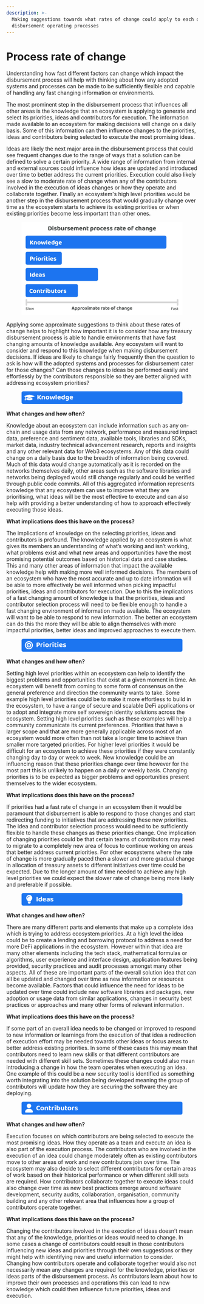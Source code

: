```yaml
---
description: >-
  Making suggestions towards what rates of change could apply to each of the
  disbursement operating processes
---
```


# Process rate of change

Understanding how fast different factors can change which impact the disbursement process will help with thinking about how any adopted systems and processes can be made to be sufficiently flexible and capable of handling any fast changing information or environments.

The most prominent step in the disbursement process that influences all other areas is the knowledge that an ecosystem is applying to generate and select its priorities, ideas and contributors for execution. The information made available to an ecosystem for making decisions will change on a daily basis. Some of this information can then influence changes to the priorities, ideas and contributors being selected to execute the most promising ideas.

Ideas are likely the next major area in the disbursement process that could see frequent changes due to the range of ways that a solution can be defined to solve a certain priority. A wide range of information from internal and external sources could influence how ideas are updated and introduced over time to better address the current priorities. Execution could also likely see a slow to moderate rate of change when any of the contributors involved in the execution of ideas changes or how they operate and collaborate together. Finally an ecosystem's high level priorities would be another step in the disbursement process that would gradually change over time as the ecosystem starts to achieve its existing priorities or when existing priorities become less important than other ones.

<figure><img src="../../.gitbook/assets/disbursement-process-rate-of-change.jpg" alt=""><figcaption></figcaption></figure>



Applying some approximate suggestions to think about these rates of change helps to highlight how important it is to consider how any treasury disbursement process is able to handle environments that have fast changing amounts of knowledge available. Any ecosystem will want to consider and respond to this knowledge when making disbursement decisions. If ideas are likely to change fairly frequently then the question to ask is how will the adopted systems and processes for disbursement cater for those changes? Can those changes to ideas be performed easily and effortlessly by the contributors responsible so they are better aligned with addressing ecosystem priorities?



<figure><img src="../../.gitbook/assets/knowledge-title.png" alt=""><figcaption></figcaption></figure>

**What changes and how often?**

Knowledge about an ecosystem can include information such as any on-chain and usage data from any network, performance and measured impact data, preference and sentiment data, available tools, libraries and SDKs, market data, industry technical advancement research, reports and insights and any other relevant data for Web3 ecosystems. Any of this data could change on a daily basis due to the breadth of information being covered. Much of this data would change automatically as it is recorded on the networks themselves daily, other areas such as the software libraries and networks being deployed would still change regularly and could be verified through public code commits. All of this aggregated information represents knowledge that any ecosystem can use to improve what they are prioritising, what ideas will be the most effective to execute and can also help with providing a better understanding of how to approach effectively executing those ideas.



**What implications does this have on the process?**

The implications of knowledge on the selecting priorities, ideas and contributors is profound. The knowledge applied by an ecosystem is what gives its members an understanding of what’s working and isn’t working, what problems exist and what new areas and opportunities have the most promising potential outcomes based on historical data and case studies. This and many other areas of information that impact the available knowledge help with making more well informed decisions. The members of an ecosystem who have the most accurate and up to date information will be able to more effectively be well informed when picking impactful priorities, ideas and contributors for execution. Due to this the implications of a fast changing amount of knowledge is that the priorities, ideas and contributor selection process will need to be flexible enough to handle a fast changing environment of information made available. The ecosystem will want to be able to respond to new information. The better an ecosystem can do this the more they will be able to align themselves with more impactful priorities, better ideas and improved approaches to execute them.



<figure><img src="../../.gitbook/assets/priorities-title.png" alt=""><figcaption></figcaption></figure>

**What changes and how often?**

Setting high level priorities within an ecosystem can help to identify the biggest problems and opportunities that exist at a given moment in time. An ecosystem will benefit from coming to some form of consensus on the general preference and direction the community wants to take. Some example high level priorities could be to make it more effortless to build in the ecosystem, to have a range of secure and scalable DeFi applications or to adopt and integrate more self sovereign identity solutions across the ecosystem. Setting high level priorities such as these examples will help a community communicate its current preferences. Priorities that have a larger scope and that are more generally applicable across most of an ecosystem would more often than not take a longer time to achieve than smaller more targeted priorities. For higher level priorities it would be difficult for an ecosystem to achieve these priorities if they were constantly changing day to day or week to week. New knowledge could be an influencing reason that these priorities change over time however for the most part this is unlikely to happen on a daily or weekly basis. Changing priorities is to be expected as bigger problems and opportunities present themselves to the wider ecosystem.



**What implications does this have on the process?**

If priorities had a fast rate of change in an ecosystem then it would be paramount that disbursement is able to respond to those changes and start redirecting funding to initiatives that are addressing these new priorities. The idea and contributor selection process would need to be sufficiently flexible to handle these changes as these priorities change. One implication of changing priorities could be that certain teams of contributors may need to migrate to a completely new area of focus to continue working on areas that better address current priorities. For other ecosystems where the rate of change is more gradually paced then a slower and more gradual change in allocation of treasury assets to different initiatives over time could be expected. Due to the longer amount of time needed to achieve any high level priorities we could expect the slower rate of change being more likely and preferable if possible.



<figure><img src="../../.gitbook/assets/ideas-title.png" alt=""><figcaption></figcaption></figure>

**What changes and how often?**

There are many different parts and elements that make up a complete idea which is trying to address ecosystem priorities. At a high level the idea could be to create a lending and borrowing protocol to address a need for more DeFi applications in the ecosystem. However within that idea are many other elements including the tech stack, mathematical formulas or algorithms, user experience and interface design, application features being provided, security practices and audit processes amongst many other aspects. All of these are important parts of the overall solution idea that can all be updated and changed over time as new information or resources become available. Factors that could influence the need for ideas to be updated over time could include new software libraries and packages, new adoption or usage data from similar applications, changes in security best practices or approaches and many other forms of relevant information.



**What implications does this have on the process?**

If some part of an overall idea needs to be changed or improved to respond to new information or learnings from the execution of that idea a redirection of execution effort may be needed towards other ideas or focus areas to better address existing priorities. In some of these cases this may mean that contributors need to learn new skills or that different contributors are needed with different skill sets. Sometimes these changes could also mean introducing a change in how the team operates when executing an idea. One example of this could be a new security tool is identified as something worth integrating into the solution being developed meaning the group of contributors will update how they are securing the software they are deploying.



<figure><img src="../../.gitbook/assets/contributors-title.png" alt=""><figcaption></figcaption></figure>

**What changes and how often?**

Execution focuses on which contributors are being selected to execute the most promising ideas. How they operate as a team and execute an idea is also part of the execution process. The contributors who are involved in the execution of an idea could change moderately often as existing contributors move to other areas of work and new contributors join over time. The ecosystem may also decide to select different contributors for certain areas of work based on their historical performance or when different skill sets are required. How contributors collaborate together to execute ideas could also change over time as new best practices emerge around software development, security audits, collaboration, organisation, community building and any other relevant area that influences how a group of contributors operate together.



**What implications does this have on the process?**

Changing the contributors involved in the execution of ideas doesn’t mean that any of the knowledge, priorities or ideas would need to change. In some cases a change of contributors could result in those contributors influencing new ideas and priorities through their own suggestions or they might help with identifying new and useful information to consider. Changing how contributors operate and collaborate together would also not necessarily mean any changes are required for the knowledge, priorities or ideas parts of the disbursement process. As contributors learn about how to improve their own processes and operations this can lead to new knowledge which could then influence future priorities, ideas and execution.
